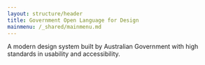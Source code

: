 ```yaml
---
layout: structure/header
title: Government Open Language for Design
mainmenu: /_shared/mainmenu.md
---
```

A modern design system built by Australian Government with high standards in usability and accessibility.
